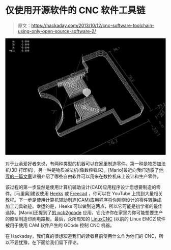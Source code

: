 # 仅使用开源软件的 CNC 软件工具链

> 原文：<https://hackaday.com/2013/10/12/cnc-software-toolchain-using-only-open-source-software-2/>

[![](img/61d91b33fef653cd73c23ff9b08029ba.png)](http://hackaday.com/wp-content/uploads/2013/10/cnc.png)

对于业余爱好者来说，有两种类型的机器可以在家里制造零件。第一种是物质加法机(3D 打印机)，另一种是物质减法机(像数控铣床)。[Mario]最近向我们透露了[他写的一篇文章](http://www.thebitbangtheory.com/2012/01/cnc-software-toolchain-linux/)详细介绍了哪些自由软件可以用来在数控机床上设计和生产零件。

该过程的第一步显然是使用计算机辅助设计(CAD)应用程序设计您想要制造的零件。[马里奥]建议使用 [Heeks](http://heeks.net/) 或 [Freecad](http://www.freecadweb.org/) ，你可以在 YouTube 上找到大量相关教程。下一步是使用计算机辅助制造(CAM)应用程序将你刚刚设计的零件转换成加工刀具轨迹。幸运的是，Heeks 可以做到这两点，所以它可能是初学者的最佳选择。[Mario]还提到了[的 pcb2gcode](http://sourceforge.net/apps/mediawiki/pcb2gcode/index.php?title=Main_Page) 应用，它允许你在家里为你可能想要生产的原型制造印刷电路板。最后，众所周知的 [LinuxCNC](http://www.linuxcnc.org/) (以前的 Linux EMC2)软件被用于使用 CAM 软件产生的 GCode 控制 CNC 机器。

在 Hackaday，我们真的很想知道我们的读者目前使用什么作为他们的 CNC，所以不要犹豫，在下面给我们留下评论。